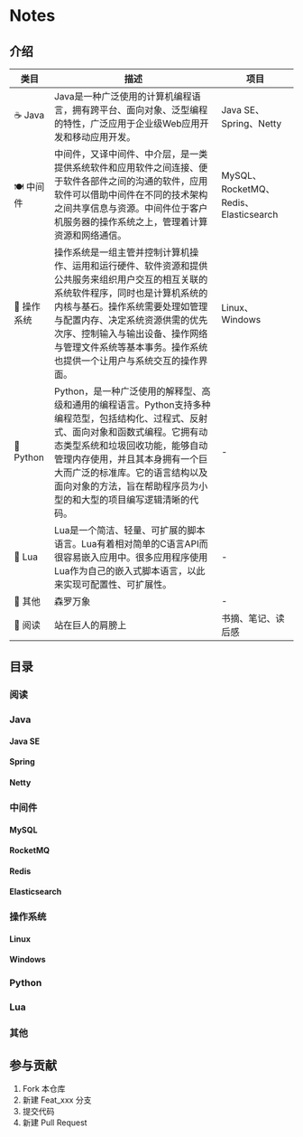 # Notes

## 介绍

|  类目   | 描述  | 项目 |
|  ----  | ----  |----|
| ☕ Java | Java是一种广泛使用的计算机编程语言，拥有跨平台、面向对象、泛型编程的特性，广泛应用于企业级Web应用开发和移动应用开发。 | Java SE、Spring、Netty |
| 🍽 中间件 | 中间件，又译中间件、中介层，是一类提供系统软件和应用软件之间连接、便于软件各部件之间的沟通的软件，应用软件可以借助中间件在不同的技术架构之间共享信息与资源。中间件位于客户机服务器的操作系统之上，管理着计算资源和网络通信。 | MySQL、RocketMQ、Redis、Elasticsearch |
| 🍳 操作系统 | 操作系统是一组主管并控制计算机操作、运用和运行硬件、软件资源和提供公共服务来组织用户交互的相互关联的系统软件程序，同时也是计算机系统的内核与基石。操作系统需要处理如管理与配置内存、决定系统资源供需的优先次序、控制输入与输出设备、操作网络与管理文件系统等基本事务。操作系统也提供一个让用户与系统交互的操作界面。 | Linux、Windows | 
| 🍖 Python | Python，是一种广泛使用的解释型、高级和通用的编程语言。Python支持多种编程范型，包括结构化、过程式、反射式、面向对象和函数式编程。它拥有动态类型系统和垃圾回收功能，能够自动管理内存使用，并且其本身拥有一个巨大而广泛的标准库。它的语言结构以及面向对象的方法，旨在帮助程序员为小型的和大型的项目编写逻辑清晰的代码。 |- |
| 🍗 Lua | Lua是一个简洁、轻量、可扩展的脚本语言。Lua有着相对简单的C语言API而很容易嵌入应用中。很多应用程序使用Lua作为自己的嵌入式脚本语言，以此来实现可配置性、可扩展性。 | - |
| 🍻 其他 | 森罗万象 | - |
| 🥗 阅读 | 站在巨人的肩膀上 | 书摘、笔记、读后感 |

## 目录

###  阅读

### Java

#### Java SE

#### Spring

#### Netty

### 中间件

#### MySQL

#### RocketMQ

#### Redis

#### Elasticsearch

### 操作系统

#### Linux

#### Windows

### Python

### Lua

### 其他

## 参与贡献

1.  Fork 本仓库
2.  新建 Feat_xxx 分支
3.  提交代码
4.  新建 Pull Request

